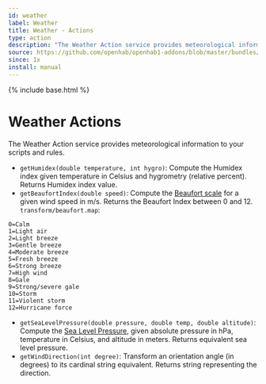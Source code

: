 ```yaml
---
id: weather
label: Weather
title: Weather - Actions
type: action
description: "The Weather Action service provides meteorological information to your scripts and rules."
source: https://github.com/openhab/openhab1-addons/blob/master/bundles/action/org.openhab.action.weather/README.md
since: 1x
install: manual
---
```


<!-- Attention authors: Do not edit directly. Please add your changes to the appropriate source repository -->

{% include base.html %}

# Weather Actions

The Weather Action service provides meteorological information to your scripts and rules.

* `getHumidex(double temperature, int hygro)`: Compute the Humidex index given temperature in Celsius and hygrometry (relative percent).  Returns Humidex index value.
* `getBeaufortIndex(double speed)`: Compute the [Beaufort scale](http://en.wikipedia.org/wiki/Beaufort_scale) for a given wind speed in m/s.  Returns the Beaufort Index between 0 and 12.  `transform/beaufort.map`:

```
0=Calm
1=Light air
2=Light breeze
3=Gentle breeze
4=Moderate breeze
5=Fresh breeze
6=Strong breeze
7=High wind
8=Gale
9=Strong/severe gale
10=Storm
11=Violent storm
12=Hurricane force
```

* `getSeaLevelPressure(double pressure, double temp, double altitude)`: Compute the [Sea Level Pressure](http://keisan.casio.com/exec/system/1224575267), given absolute pressure in hPa, temperature in Celsius, and altitude in meters.  Returns equivalent sea level pressure.
* `getWindDirection(int degree)`: Transform an orientation angle (in degrees) to its cardinal string equivalent.  Returns string representing the direction.
